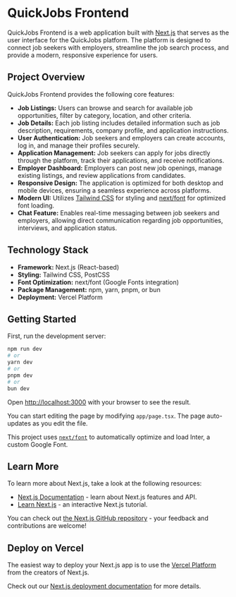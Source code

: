 # QuickJobs Frontend

QuickJobs Frontend is a web application built with [Next.js](https://nextjs.org/) that serves as the user interface for the QuickJobs platform. The platform is designed to connect job seekers with employers, streamline the job search process, and provide a modern, responsive experience for users.

## Project Overview

QuickJobs Frontend provides the following core features:

- **Job Listings:** Users can browse and search for available job opportunities, filter by category, location, and other criteria.
- **Job Details:** Each job listing includes detailed information such as job description, requirements, company profile, and application instructions.
- **User Authentication:** Job seekers and employers can create accounts, log in, and manage their profiles securely.
- **Application Management:** Job seekers can apply for jobs directly through the platform, track their applications, and receive notifications.
- **Employer Dashboard:** Employers can post new job openings, manage existing listings, and review applications from candidates.
- **Responsive Design:** The application is optimized for both desktop and mobile devices, ensuring a seamless experience across platforms.
- **Modern UI:** Utilizes [Tailwind CSS](https://tailwindcss.com/) for styling and [next/font](https://nextjs.org/docs/basic-features/font-optimization) for optimized font loading.
- **Chat Feature:** Enables real-time messaging between job seekers and employers, allowing direct communication regarding job opportunities, interviews, and application status.

## Technology Stack

- **Framework:** Next.js (React-based)
- **Styling:** Tailwind CSS, PostCSS
- **Font Optimization:** next/font (Google Fonts integration)
- **Package Management:** npm, yarn, pnpm, or bun
- **Deployment:** Vercel Platform

## Getting Started

First, run the development server:

```bash
npm run dev
# or
yarn dev
# or
pnpm dev
# or
bun dev
```

Open [http://localhost:3000](http://localhost:3000) with your browser to see the result.

You can start editing the page by modifying `app/page.tsx`. The page auto-updates as you edit the file.

This project uses [`next/font`](https://nextjs.org/docs/basic-features/font-optimization) to automatically optimize and load Inter, a custom Google Font.

## Learn More

To learn more about Next.js, take a look at the following resources:

- [Next.js Documentation](https://nextjs.org/docs) - learn about Next.js features and API.
- [Learn Next.js](https://nextjs.org/learn) - an interactive Next.js tutorial.

You can check out [the Next.js GitHub repository](https://github.com/vercel/next.js/) - your feedback and contributions are welcome!

## Deploy on Vercel

The easiest way to deploy your Next.js app is to use the [Vercel Platform](https://vercel.com/new?utm_medium=default-template&filter=next.js&utm_source=create-next-app&utm_campaign=create-next-app-readme) from the creators of Next.js.

Check out our [Next.js deployment documentation](https://nextjs.org/docs/deployment) for more details.
